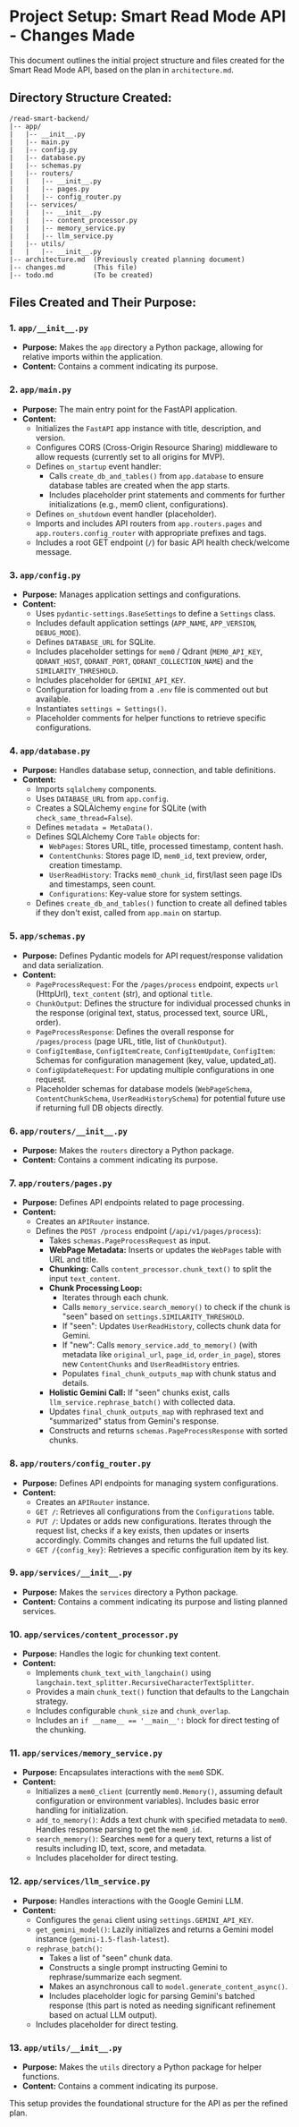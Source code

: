 # Project Setup: Smart Read Mode API - Changes Made

This document outlines the initial project structure and files created for the Smart Read Mode API, based on the plan in `architecture.md`.

## Directory Structure Created:

```
/read-smart-backend/
|-- app/
|   |-- __init__.py
|   |-- main.py
|   |-- config.py
|   |-- database.py
|   |-- schemas.py
|   |-- routers/
|   |   |-- __init__.py
|   |   |-- pages.py
|   |   |-- config_router.py
|   |-- services/
|   |   |-- __init__.py
|   |   |-- content_processor.py
|   |   |-- memory_service.py
|   |   |-- llm_service.py
|   |-- utils/
|   |   |-- __init__.py
|-- architecture.md  (Previously created planning document)
|-- changes.md       (This file)
|-- todo.md          (To be created)
```

## Files Created and Their Purpose:

### 1. `app/__init__.py`
*   **Purpose:** Makes the `app` directory a Python package, allowing for relative imports within the application.
*   **Content:** Contains a comment indicating its purpose.

### 2. `app/main.py`
*   **Purpose:** The main entry point for the FastAPI application.
*   **Content:**
    *   Initializes the `FastAPI` app instance with title, description, and version.
    *   Configures CORS (Cross-Origin Resource Sharing) middleware to allow requests (currently set to all origins for MVP).
    *   Defines `on_startup` event handler:
        *   Calls `create_db_and_tables()` from `app.database` to ensure database tables are created when the app starts.
        *   Includes placeholder print statements and comments for further initializations (e.g., mem0 client, configurations).
    *   Defines `on_shutdown` event handler (placeholder).
    *   Imports and includes API routers from `app.routers.pages` and `app.routers.config_router` with appropriate prefixes and tags.
    *   Includes a root GET endpoint (`/`) for basic API health check/welcome message.

### 3. `app/config.py`
*   **Purpose:** Manages application settings and configurations.
*   **Content:**
    *   Uses `pydantic-settings.BaseSettings` to define a `Settings` class.
    *   Includes default application settings (`APP_NAME`, `APP_VERSION`, `DEBUG_MODE`).
    *   Defines `DATABASE_URL` for SQLite.
    *   Includes placeholder settings for `mem0` / Qdrant (`MEM0_API_KEY`, `QDRANT_HOST`, `QDRANT_PORT`, `QDRANT_COLLECTION_NAME`) and the `SIMILARITY_THRESHOLD`.
    *   Includes placeholder for `GEMINI_API_KEY`.
    *   Configuration for loading from a `.env` file is commented out but available.
    *   Instantiates `settings = Settings()`.
    *   Placeholder comments for helper functions to retrieve specific configurations.

### 4. `app/database.py`
*   **Purpose:** Handles database setup, connection, and table definitions.
*   **Content:**
    *   Imports `sqlalchemy` components.
    *   Uses `DATABASE_URL` from `app.config`.
    *   Creates a SQLAlchemy `engine` for SQLite (with `check_same_thread=False`).
    *   Defines `metadata = MetaData()`.
    *   Defines SQLAlchemy Core `Table` objects for:
        *   `WebPages`: Stores URL, title, processed timestamp, content hash.
        *   `ContentChunks`: Stores page ID, `mem0_id`, text preview, order, creation timestamp.
        *   `UserReadHistory`: Tracks `mem0_chunk_id`, first/last seen page IDs and timestamps, seen count.
        *   `Configurations`: Key-value store for system settings.
    *   Defines `create_db_and_tables()` function to create all defined tables if they don't exist, called from `app.main` on startup.

### 5. `app/schemas.py`
*   **Purpose:** Defines Pydantic models for API request/response validation and data serialization.
*   **Content:**
    *   `PageProcessRequest`: For the `/pages/process` endpoint, expects `url` (HttpUrl), `text_content` (str), and optional `title`.
    *   `ChunkOutput`: Defines the structure for individual processed chunks in the response (original text, status, processed text, source URL, order).
    *   `PageProcessResponse`: Defines the overall response for `/pages/process` (page URL, title, list of `ChunkOutput`).
    *   `ConfigItemBase`, `ConfigItemCreate`, `ConfigItemUpdate`, `ConfigItem`: Schemas for configuration management (key, value, updated_at).
    *   `ConfigUpdateRequest`: For updating multiple configurations in one request.
    *   Placeholder schemas for database models (`WebPageSchema`, `ContentChunkSchema`, `UserReadHistorySchema`) for potential future use if returning full DB objects directly.

### 6. `app/routers/__init__.py`
*   **Purpose:** Makes the `routers` directory a Python package.
*   **Content:** Contains a comment indicating its purpose.

### 7. `app/routers/pages.py`
*   **Purpose:** Defines API endpoints related to page processing.
*   **Content:**
    *   Creates an `APIRouter` instance.
    *   Defines the `POST /process` endpoint (`/api/v1/pages/process`):
        *   Takes `schemas.PageProcessRequest` as input.
        *   **WebPage Metadata:** Inserts or updates the `WebPages` table with URL and title.
        *   **Chunking:** Calls `content_processor.chunk_text()` to split the input `text_content`.
        *   **Chunk Processing Loop:**
            *   Iterates through each chunk.
            *   Calls `memory_service.search_memory()` to check if the chunk is "seen" based on `settings.SIMILARITY_THRESHOLD`.
            *   If "seen": Updates `UserReadHistory`, collects chunk data for Gemini.
            *   If "new": Calls `memory_service.add_to_memory()` (with metadata like `original_url`, `page_id`, `order_in_page`), stores new `ContentChunks` and `UserReadHistory` entries.
            *   Populates `final_chunk_outputs_map` with chunk status and details.
        *   **Holistic Gemini Call:** If "seen" chunks exist, calls `llm_service.rephrase_batch()` with collected data.
        *   Updates `final_chunk_outputs_map` with rephrased text and "summarized" status from Gemini's response.
        *   Constructs and returns `schemas.PageProcessResponse` with sorted chunks.

### 8. `app/routers/config_router.py`
*   **Purpose:** Defines API endpoints for managing system configurations.
*   **Content:**
    *   Creates an `APIRouter` instance.
    *   `GET /`: Retrieves all configurations from the `Configurations` table.
    *   `PUT /`: Updates or adds new configurations. Iterates through the request list, checks if a key exists, then updates or inserts accordingly. Commits changes and returns the full updated list.
    *   `GET /{config_key}`: Retrieves a specific configuration item by its key.

### 9. `app/services/__init__.py`
*   **Purpose:** Makes the `services` directory a Python package.
*   **Content:** Contains a comment indicating its purpose and listing planned services.

### 10. `app/services/content_processor.py`
*   **Purpose:** Handles the logic for chunking text content.
*   **Content:**
    *   Implements `chunk_text_with_langchain()` using `langchain.text_splitter.RecursiveCharacterTextSplitter`.
    *   Provides a main `chunk_text()` function that defaults to the Langchain strategy.
    *   Includes configurable `chunk_size` and `chunk_overlap`.
    *   Includes an `if __name__ == '__main__':` block for direct testing of the chunking.

### 11. `app/services/memory_service.py`
*   **Purpose:** Encapsulates interactions with the `mem0` SDK.
*   **Content:**
    *   Initializes a `mem0_client` (currently `mem0.Memory()`, assuming default configuration or environment variables). Includes basic error handling for initialization.
    *   `add_to_memory()`: Adds a text chunk with specified metadata to `mem0`. Handles response parsing to get the `mem0_id`.
    *   `search_memory()`: Searches `mem0` for a query text, returns a list of results including ID, text, score, and metadata.
    *   Includes placeholder for direct testing.

### 12. `app/services/llm_service.py`
*   **Purpose:** Handles interactions with the Google Gemini LLM.
*   **Content:**
    *   Configures the `genai` client using `settings.GEMINI_API_KEY`.
    *   `get_gemini_model()`: Lazily initializes and returns a Gemini model instance (`gemini-1.5-flash-latest`).
    *   `rephrase_batch()`:
        *   Takes a list of "seen" chunk data.
        *   Constructs a single prompt instructing Gemini to rephrase/summarize each segment.
        *   Makes an asynchronous call to `model.generate_content_async()`.
        *   Includes placeholder logic for parsing Gemini's batched response (this part is noted as needing significant refinement based on actual LLM output).
    *   Includes placeholder for direct testing.

### 13. `app/utils/__init__.py`
*   **Purpose:** Makes the `utils` directory a Python package for helper functions.
*   **Content:** Contains a comment indicating its purpose.

This setup provides the foundational structure for the API as per the refined plan.

